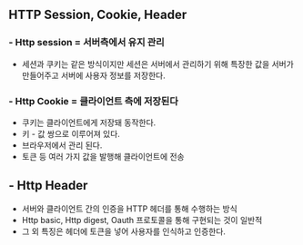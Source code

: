 ## HTTP Session, Cookie, Header

### - Http session = 서버측에서 유지 관리

* 세션과 쿠키는 같은 방식이지만 세션은 서버에서 관리하기 위해 특장한 값을 서버가 만들어주고 서버에 사용자 정보를 저장한다.

### - Http Cookie = 클라이언트 측에 저장된다

* 쿠키는 클라이언트에게 저장돼 동작한다.
* 키 - 값 쌍으로 이루어져 있다.
* 브라우저에서 관리 된다. 
* 토큰 등 여러 가지 값을 발행해 클라이언트에 전송

## - Http Header 

* 서버와 클라이언트 간의 인증을 HTTP 헤더를 통해 수행하는 방식
* Http basic, Http digest, Oauth 프로토콜을 통해 구현되는 것이 일반적
* 그 외 특징은 헤더에 토큰을 넣어 사용자를 인식하고 인증한다.